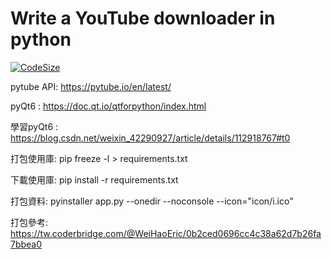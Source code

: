 # Write a YouTube downloader in python

[![CodeSize](https://img.shields.io/github/languages/code-size/MaYu-Yu/YouTube_Downloader)](https://github.com/MaYu-Yu/YouTube_Downloader)

pytube API: https://pytube.io/en/latest/

pyQt6 : https://doc.qt.io/qtforpython/index.html

學習pyQt6 : https://blog.csdn.net/weixin_42290927/article/details/112918767#t0

打包使用庫: pip freeze -l > requirements.txt

下載使用庫: pip install -r requirements.txt

打包資料: pyinstaller app.py --onedir --noconsole --icon="icon/i.ico"

打包參考: https://tw.coderbridge.com/@WeiHaoEric/0b2ced0696cc4c38a62d7b26fa7bbea0
